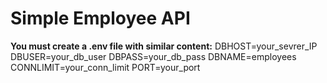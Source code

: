 # Simple Employee API
**You must create a .env file with similar content:**
DBHOST=your_sevrer_IP
DBUSER=your_db_user
DBPASS=your_db_pass
DBNAME=employees
CONNLIMIT=your_conn_limit
PORT=your_port